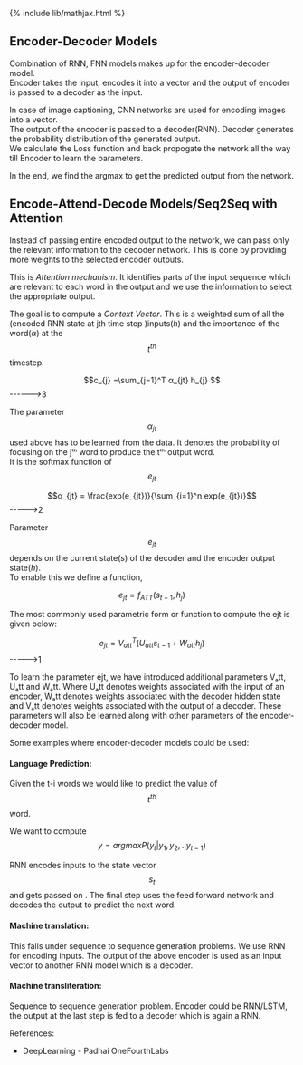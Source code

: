 {% include lib/mathjax.html %}

## Encoder-Decoder Models

Combination of RNN, FNN models makes up for the encoder-decoder model.\
Encoder takes the input, encodes it into a vector and the output of encoder is passed to a decoder as the input.

In case of image captioning, CNN networks are used for encoding images into a vector.\
The output of the encoder is passed to a decoder(RNN). Decoder generates the probability distribution of the generated output.\
We calculate the Loss function and back propogate the network all the way till Encoder to learn the parameters.

In the end, we find the argmax to get the predicted output from the network.


## Encode-Attend-Decode Models/Seq2Seq with Attention

Instead of passing entire encoded output to the network, we can pass only the relevant information to the decoder network. This is done by providing more weights to the selected encoder outputs.

This is _Attention mechanism_. It identifies parts of the input sequence which are relevant to each word in the output and we use the information to select the appropriate output.

The goal is to compute a _Context Vector_. This is a weighted sum of all the (encoded RNN state at jth time step )inputs(_h_) and the importance of the word(_α_) at the $$t^{th}$$ timestep.

$$c_{j} =\sum_{j=1}^T α_{jt} h_{j} $$  ------>3

The parameter $$α_{jt}$$ used above has to be learned from the data. It denotes the probability of focusing on the jᵗʰ word to produce the tᵗʰ output word.\
It is the softmax function of $$e_{jt}$$

$$α_{jt} = \frac{exp(e_{jt})}{\sum_{i=1}^n exp(e_{jt})}$$ ----->2

Parameter $$e_{jt}$$ depends on the current state(_s_) of the decoder and the encoder output state(_h_).\
To enable this we define a function,

$$e_{jt} = f_{ATT}(s_{t-1},h_{j})$$

The most commonly used parametric form or function to compute the ejt is given below:

$$ e_{jt}= V^{T}_{att}(U_{att}s_{t-1}+W_{att}h_{j})$$ ----->1


To learn the parameter ejt, we have introduced additional parameters Vₐtt, Uₐtt and Wₐtt. Where Uₐtt denotes weights associated with the input of an encoder, Wₐtt denotes weights associated with the decoder hidden state and Vₐtt denotes weights associated with the output of a decoder. These parameters will also be learned along with other parameters of the encoder-decoder model.

Some examples where encoder-decoder models could be used:

#### Language Prediction:

Given the t-i words we would like to predict the value of $$t^{th}$$ word.

We want to compute $$ y = argmax P(y_{t}| y_{1},y_{2},..y_{t-1})$$

RNN encodes inputs to the state vector $$s_{t}$$ and gets passed on . The final step uses the feed forward network and decodes the output to predict the next word.

#### Machine translation:

This falls under sequence to sequence generation problems.
We use RNN for encoding inputs.
The output of the above encoder is used as an input vector to another RNN model which is a decoder.

#### Machine transliteration:

Sequence to sequence generation problem.
Encoder could be RNN/LSTM, the output at the last step is fed to a decoder which is again a RNN.


References:
* DeepLearning - Padhai OneFourthLabs
